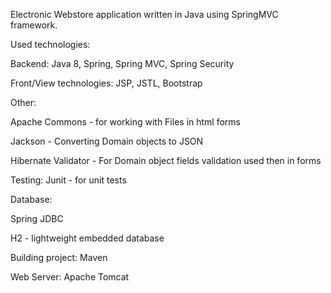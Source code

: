 Electronic Webstore application written in Java using SpringMVC framework.

Used technologies:

Backend: Java 8, Spring, Spring MVC, Spring Security

Front/View technologies: JSP, JSTL, Bootstrap


Other:

Apache Commons - for working with Files in html forms

Jackson - Converting Domain objects to JSON

Hibernate Validator - For Domain object fields validation used then in forms


Testing: Junit - for unit tests


Database:

Spring JDBC

H2 - lightweight embedded database


Building project: Maven


Web Server: Apache Tomcat
